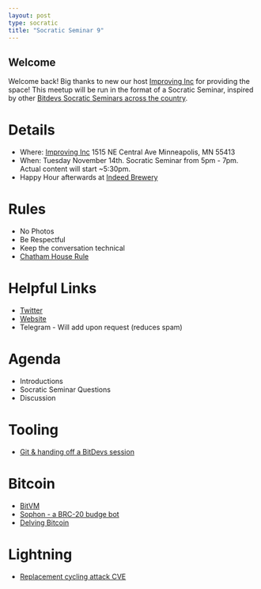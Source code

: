 ```yaml
---
layout: post
type: socratic
title: "Socratic Seminar 9"
---
```


## Welcome

Welcome back! Big thanks to new our host [Improving Inc](https://improving.com/) for providing the space!
This meetup will be run in the format of a Socratic Seminar, inspired by other [Bitdevs Socratic Seminars across the country](https://bitdevs.org/cities).

# Details
 - Where: [Improving Inc](https://www.google.com/maps/place/1515+NE+Central+Ave,+Minneapolis,+MN+55413/@45.0037797,-93.2469316,17z/data=!4m6!3m5!1s0x52b32d965c06ad57:0x277e62e6c3015129!8m2!3d45.0039428!4d-93.2456978!16s%2Fg%2F11bw3z3dw6) 1515 NE Central Ave Minneapolis, MN 55413
 - When: Tuesday November 14th. Socratic Seminar from 5pm - 7pm. Actual content will start ~5:30pm. 
 - Happy Hour afterwards at [Indeed Brewery](https://www.indeedbrewing.com/)

# Rules
 - No Photos
 - Be Respectful
 - Keep the conversation technical
 - [Chatham House Rule](https://www.facilitator.school/blog/chatham-house-rule)

# Helpful Links
 - [Twitter](https://twitter.com/BitcoinersMPLS)
 - [Website](https://bitdevsmpls.org)
 - Telegram - Will add upon request (reduces spam)

# Agenda
 - Introductions
 - Socratic Seminar Questions
 - Discussion

# Tooling
 - [Git & handing off a BitDevs session](https://gist.github.com/mplsgrant/cf8de6f0398182d633ea72dda48b2a88)

# Bitcoin
 - [BitVM](https://bitvm.org/bitvm.pdf)
 - [Sophon - a BRC-20 budge bot](https://bitcoinmagazine.com/technical/satoshis-sophon-destroyer-of-brc-20s)
 - [Delving Bitcoin](https://delvingbitcoin.org)

# Lightning
 - [Replacement cycling attack CVE](https://github.com/ariard/mempool-research/blob/2023-10-replacement-paper/replacement-cycling.pdf)
